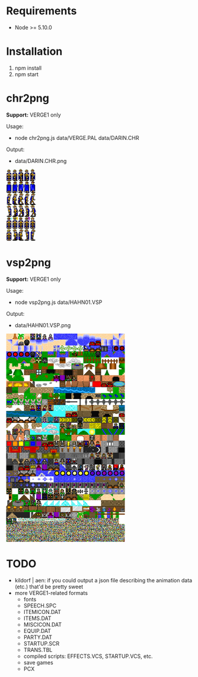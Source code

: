 # Requirements

- Node >= 5.10.0

# Installation

1. npm install
2. npm start

# chr2png

**Support:** VERGE1 only

Usage:

- node chr2png.js data/VERGE.PAL data/DARIN.CHR

Output:

- data/DARIN.CHR.png

![alt text](chr2png-example.png?raw=true "a sample of chr2png cli output")

# vsp2png

**Support:** VERGE1 only

Usage:

- node vsp2png.js data/HAHN01.VSP

Output:

- data/HAHN01.VSP.png

![alt text](vsp2png-example.png?raw=true "a sample of vsp2png cli output")

# TODO

- kildorf | aen: if you could output a json file describing the animation data (etc.) that'd be pretty sweet
- more VERGE1-related formats
  - fonts
  - SPEECH.SPC
  - ITEMICON.DAT
  - ITEMS.DAT
  - MISCICON.DAT
  - EQUIP.DAT
  - PARTY.DAT
  - STARTUP.SCR
  - TRANS.TBL
  - compiled scripts: EFFECTS.VCS, STARTUP.VCS, etc.
  - save games
  - PCX